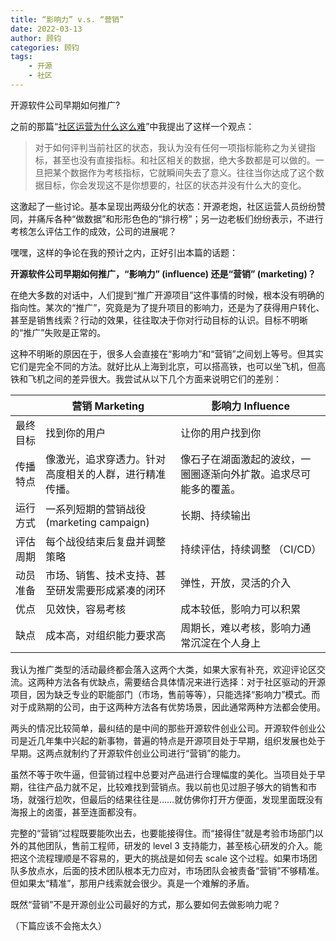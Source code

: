 ```yaml
---
title: “影响力” v.s. “营销”
date: 2022-03-13
author: 顾钧
categories: 顾钧
tags:
    - 开源
    - 社区
---
```


开源软件公司早期如何推广?

<!-- more -->

之前的那篇“[社区运营为什么这么难](challenge-of-community.md)”中我提出了这样一个观点：

> 对于如何评判当前社区的状态，我认为没有任何一项指标能称之为关键指标，甚至也没有直接指标。和社区相关的数据，绝大多数都是可以做的。一旦把某个数据作为考核指标，它就瞬间失去了意义。往往当你达成了这个数据目标，你会发现这不是你想要的，社区的状态并没有什么大的变化。

这激起了一些讨论。基本呈现出两级分化的状态：开源老炮，社区运营人员纷纷赞同，并痛斥各种“做数据”和形形色色的“排行榜”；另一边老板们纷纷表示，不进行考核怎么评估工作的成效，公司的进展呢？

嘿嘿，这样的争论在我的预计之内，正好引出本篇的话题：

**开源软件公司早期如何推广，“影响力” (influence) 还是“营销” (marketing)？**

在绝大多数的对话中，人们提到“推广开源项目”这件事情的时候，根本没有明确的指向性。某次的“推广”，究竟是为了提升项目的影响力，还是为了获得用户转化、甚至是销售线索？行动的效果，往往取决于你对行动目标的认识。目标不明晰的“推广”失败是正常的。

这种不明晰的原因在于，很多人会直接在“影响力”和“营销”之间划上等号。但其实它们是完全不同的方法。就好比从上海到北京，可以搭高铁，也可以坐飞机，但高铁和飞机之间的差异很大。我尝试从以下几个方面来说明它们的差别：

| | 营销 Marketing | 影响力 Influence |
| --- | --- | --- |
|最终目标 | 找到你的用户 | 让你的用户找到你 |
|传播特点 | 像激光，追求穿透力。针对高度相关的人群，进行精准传播。 | 像石子在湖面激起的波纹，一圈圈逐渐向外扩散。追求尽可能多的覆盖。 |
|运行方式 | 一系列短期的营销战役 (marketing campaign) | 长期、持续输出 |
|评估周期 | 每个战役结束后复盘并调整策略 | 持续评估，持续调整 （CI/CD） |
|动员准备 | 市场、销售、技术支持、甚至研发需要形成紧凑的闭环 | 弹性，开放，灵活的介入 |
|优点 | 见效快，容易考核 | 成本较低，影响力可以积累 |
|缺点 | 成本高，对组织能力要求高 | 周期长，难以考核，影响力通常沉淀在个人身上 |

我认为推广类型的活动最终都会落入这两个大类，如果大家有补充，欢迎评论区交流。这两种方法各有优缺点，需要结合具体情况来进行选择：对于社区驱动的开源项目，因为缺乏专业的职能部门（市场，售前等等），只能选择“影响力”模式。而对于成熟期的公司，由于这两种方法各有优势场景，因此通常两种方法都会使用。

两头的情况比较简单，最纠结的是中间的那些开源软件创业公司。开源软件创业公司是近几年集中兴起的新事物，普遍的特点是开源项目处于早期，组织发展也处于早期。这两点就制约了开源软件创业公司进行“营销”的能力。

虽然不等于吹牛逼，但营销过程中总要对产品进行合理幅度的美化。当项目处于早期，往往产品力就不足，比较难找到营销点。我以前也见过胆子够大的销售和市场，就强行尬吹，但最后的结果往往是……就仿佛你打开方便面，发现里面既没有海报上的卤蛋，甚至连面都没有。

完整的“营销”过程既要能吹出去，也要能接得住。而“接得住”就是考验市场部门以外的其他团队，售前工程师，研发的 level 3 支持能力，甚至核心研发的介入。能把这个流程理顺是不容易的，更大的挑战是如何去 scale 这个过程。如果市场团队多放点水，后面的技术团队根本无力应对，市场团队会被责备“营销”不够精准。但如果太“精准”，那用户线索就会很少。真是一个难解的矛盾。

既然“营销”不是开源创业公司最好的方式，那么要如何去做影响力呢？

（下篇应该不会拖太久）
